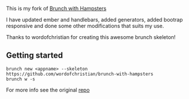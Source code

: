 This is my fork of [Brunch with Hampsters](https://github.com/wordofchristian/brunch-with-hampsters)

I have updated ember and handlebars, added generators, added bootrap responsive and done some other modifications that suits my use.

Thanks to wordofchristian for creating this awesome brunch skeleton!

## Getting started

    brunch new <appname> --skeleton https://github.com/wordofchristian/brunch-with-hampsters
    brunch w -s

For more info see the original [repo](https://github.com/wordofchristian/brunch-with-hampsters)